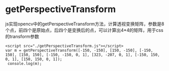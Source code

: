 # getPerspectiveTransform
js实现opencv中的getPerspectiveTransform方法，计算透视变换矩阵，参数是8个点，前四个是原始点，后四个是变换后的点，可以计算出4*4的矩阵，用于css的transform参数

```
<script src="./getPerspectiveTransform.js"></script>
var m = getPerspectiveTransform([-150, -150], [150, -150], [-150, 150], [150, 150], [-150, -150, 0, 1], [323, -207, 0, 1], [-150, 150, 0, 1], [150, 150, 0, 1]);
 console.log(m);
```

